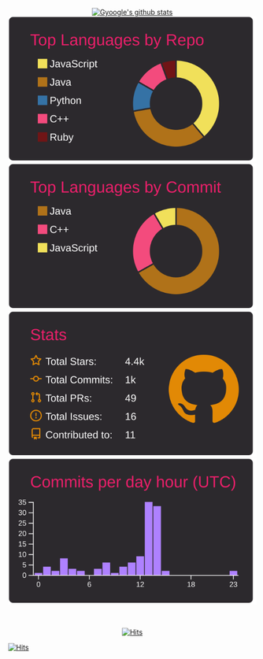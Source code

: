  
<div align=center>
 
[![Gyoogle's github stats](https://github-readme-stats.vercel.app/api?username=gyoogle&show_icons=true&theme=radical)](https://github.com/rkaclfdl123) <br>
[![](https://raw.githubusercontent.com/gyoogle/Card/master/profile-summary-card-output/monokai/1-repos-per-language.svg)](https://github.com/rkaclfdl123) [![](https://raw.githubusercontent.com/gyoogle/Card/master/profile-summary-card-output/monokai/2-most-commit-language.svg)](https://github.com/rkaclfdl123)
[![](https://raw.githubusercontent.com/gyoogle/Card/master/profile-summary-card-output/monokai/3-stats.svg)](https://github.com/rkaclfdl123) [![](https://raw.githubusercontent.com/gyoogle/Card/master/profile-summary-card-output/monokai/4-productive-time.svg)](https://github.com/rkaclfdl123)


<!--
[![Gyoogle's github stats](https://github-readme-stats.vercel.app/api?username=gyoogle&show_icons=true&theme=radical)](https://github.com/gyoogle/github-readme-stats)
<br>
[![trophy](https://github-profile-trophy.vercel.app/?username=gyoogle&theme=onedark)](https://github.com/gyoogle/github-profile-trophy)


[![Solved.ac Profile](http://mazassumnida.wtf/api/generate_badge?boj=kim6394)](https://solved.ac/kim6394)
-->

<br>
  
[![Hits](https://hits.seeyoufarm.com/api/count/incr/badge.svg?url=https%3A%2F%2Fgithub.com%2Fgyoogle%2Fhit-counter&count_bg=%2379C83D&title_bg=%23555555&icon=&icon_color=%23E7E7E7&title=hits&edge_flat=false)](https://hits.seeyoufarm.com)

</div>


[![Hits](https://hits.seeyoufarm.com/api/count/incr/badge.svg?url=https://github.com/rkaclfdl123%2Fgjbae1212%2Fhit-counter&count_bg=%237900FF&title_bg=%23FFDF00&icon=&icon_color=%23E7E7E7&title=hits&edge_flat=false)](https://hits.seeyoufarm.com)
